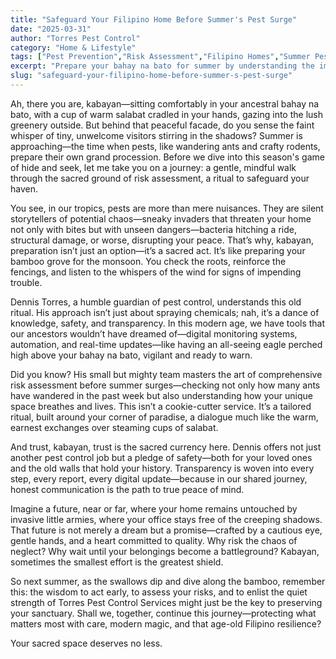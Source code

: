 ```yaml
---
title: "Safeguard Your Filipino Home Before Summer's Pest Surge"
date: "2025-03-31"
author: "Torres Pest Control"
category: "Home & Lifestyle"
tags: ["Pest Prevention","Risk Assessment","Filipino Homes","Summer Pest Control","Home Safety","Family Protection"]
excerpt: "Prepare your bahay na bato for summer by understanding the importance of risk assessment in preventing pest invasions, ensuring safety and peace of mind for your loved ones."
slug: "safeguard-your-filipino-home-before-summer-s-pest-surge"
---
```


Ah, there you are, kabayan—sitting comfortably in your ancestral bahay na bato, with a cup of warm salabat cradled in your hands, gazing into the lush greenery outside. But behind that peaceful facade, do you sense the faint whisper of tiny, unwelcome visitors stirring in the shadows? Summer is approaching—the time when pests, like wandering ants and crafty rodents, prepare their own grand procession. Before we dive into this season's game of hide and seek, let me take you on a journey: a gentle, mindful walk through the sacred ground of risk assessment, a ritual to safeguard your haven.

You see, in our tropics, pests are more than mere nuisances. They are silent storytellers of potential chaos—sneaky invaders that threaten your home not only with bites but with unseen dangers—bacteria hitching a ride, structural damage, or worse, disrupting your peace. That’s why, kabayan, preparation isn’t just an option—it’s a sacred act. It’s like preparing your bamboo grove for the monsoon. You check the roots, reinforce the fencings, and listen to the whispers of the wind for signs of impending trouble.

Dennis Torres, a humble guardian of pest control, understands this old ritual. His approach isn’t just about spraying chemicals; nah, it’s a dance of knowledge, safety, and transparency. In this modern age, we have tools that our ancestors wouldn’t have dreamed of—digital monitoring systems, automation, and real-time updates—like having an all-seeing eagle perched high above your bahay na bato, vigilant and ready to warn.

Did you know? His small but mighty team masters the art of comprehensive risk assessment before summer surges—checking not only how many ants have wandered in the past week but also understanding how your unique space breathes and lives. This isn’t a cookie-cutter service. It’s a tailored ritual, built around your corner of paradise, a dialogue much like the warm, earnest exchanges over steaming cups of salabat.

And trust, kabayan, trust is the sacred currency here. Dennis offers not just another pest control job but a pledge of safety—both for your loved ones and the old walls that hold your history. Transparency is woven into every step, every report, every digital update—because in our shared journey, honest communication is the path to true peace of mind.

Imagine a future, near or far, where your home remains untouched by invasive little armies, where your office stays free of the creeping shadows. That future is not merely a dream but a promise—crafted by a cautious eye, gentle hands, and a heart committed to quality. Why risk the chaos of neglect? Why wait until your belongings become a battleground? Kabayan, sometimes the smallest effort is the greatest shield.

So next summer, as the swallows dip and dive along the bamboo, remember this: the wisdom to act early, to assess your risks, and to enlist the quiet strength of Torres Pest Control Services might just be the key to preserving your sanctuary. Shall we, together, continue this journey—protecting what matters most with care, modern magic, and that age-old Filipino resilience?

Your sacred space deserves no less.